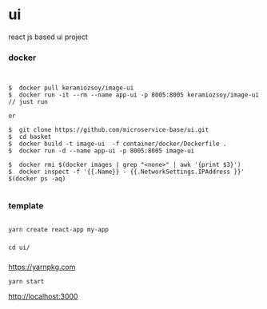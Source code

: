 # ui
react js based ui project






### docker 

```


$  docker pull keramiozsoy/image-ui
$  docker run -it --rm --name app-ui -p 8005:8005 keramiozsoy/image-ui // just run

or

$  git clone https://github.com/microservice-base/ui.git
$  cd basket
$  docker build -t image-ui  -f container/docker/Dockerfile . 
$  docker run -d --name app-ui -p 8005:8005 image-ui

$  docker rmi $(docker images | grep "<none>" | awk '{print $3}')
$  docker inspect -f '{{.Name}} - {{.NetworkSettings.IPAddress }}' $(docker ps -aq)


```

### template
```

yarn create react-app my-app

```

### 
`cd ui/`

### 
https://yarnpkg.com

`yarn start`

[http://localhost:3000](http://localhost:3000)
